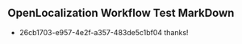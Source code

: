 ## OpenLocalization Workflow Test MarkDown
* 26cb1703-e957-4e2f-a357-483de5c1bf04 
thanks!<!--HONumber=Mar16_HO4-->
